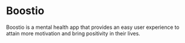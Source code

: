 # Boostio
Boostio is a mental health app that provides an easy user experience to attain more motivation and bring positivity in their lives.
